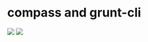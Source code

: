 # compass and grunt-cli

[![](https://images.microbadger.com/badges/image/ppottie/docker-grunt-compass:node-4.8.svg)](https://microbadger.com/images/ppottie/docker-grunt-compass:node-4.8 "Get your own image badge on microbadger.com")
[![](https://images.microbadger.com/badges/version/ppottie/docker-grunt-compass:node-4.8.svg)](https://microbadger.com/images/ppottie/docker-grunt-compass:node-4.8 "Get your own version badge on microbadger.com")

